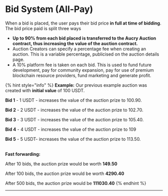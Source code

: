 # Bid System (All-Pay)

When a bid is placed, the user pays their bid price **in full at time of bidding**. The bid price paid is split three ways

* **Up to 90% from each bid placed is transferred to the Aucry Auction contract, thus increasing the value of the auction contract.**
* Auction Creators can specify a percentage fee when creating an auction. This is a variable percentage, publicised on the auction details page.
* A 10% platform fee is taken on each bid. This is used to fund future development, pay for community expansion, pay for use of premium blockchain resource providers, fund marketing and generate profit.&#x20;

{% hint style="info" %}
**Example:** Our previous example auction was created with **initial value** of 100 USDT.&#x20;

**Bid 1** - 1 USDT - increases the value of the auction prize to 100.90.

**Bid 2** - 2 USDT - increases the value of the auction prize to 102.70.

**Bid 3** - 3 USDT -  increases the value of the auction prize to 105.40.

**Bid 4** - 4 USDT - increases the value of the auction prize to 109

**Bid 5** - 5 USDT-  increases the value of the auction prize to 113.50.

\
**Fast forwarding:**

After 10 bids, the auction prize would be worth **149.50**

After 100 bids, the auction prize would be worth **4290.40**

After 500 bids, the auction prize would be **111030.40**
{% endhint %}

****
